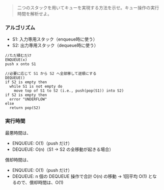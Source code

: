 <!--
<script type="text/javascript" async
  src="https://cdnjs.cloudflare.com/ajax/libs/mathjax/2.7.7/MathJax.js?config=TeX-MML-AM_CHTML">
</script>
-->

> 二つのスタックを用いてキューを実現する方法を示せ。キュー操作の実行時間を解析せよ。


### アルゴリズム

- S1: 入力専用スタック（enqueue時に使う）
- S2: 出力専用スタック（dequeue時に使う）

```
//ただ積むだけ
ENQUEUE(x)
push x onto S1

//必要に応じて S1 から S2 へ全部移して逆順にする
DEQUEUE()
if S2 is empty then
  while S1 is not empty do
    move top of S1 to S2 (i.e., push(pop(S1)) into S2)
if S2 is empty then
  error "UNDERFLOW"
else
  return pop(S2)
```

### 実行時間

最悪時間は、

- ENQUEUE: O(1)（push だけ）
- DEQUEUE: O(n)（S1 → S2 の全移動が起きる場合）

償却時間は、

- ENQUEUE: O(1)（push だけ）
- DEQUEUE: n 個の DEQUEUE 操作で合計 O(n) の移動 → 1回平均 O(1) となるので、償却時間は、O(1)